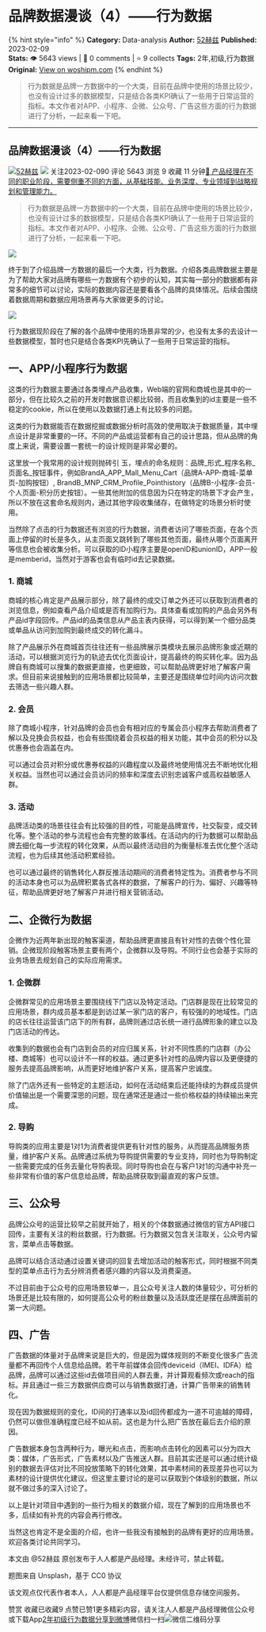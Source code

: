 # 品牌数据漫谈（4）——行为数据
{% hint style="info" %}
**Category:** Data-analysis
**Author:** [52赫兹](https://www.woshipm.com/u/1470343)
**Published:** 2023-02-09  
**Stats:** 👁️ 5643 views | 💬 0 comments | ⭐ 9 collects
**Tags:** 2年,初级,行为数据
**Original:** [View on woshipm.com](https://www.woshipm.com/data-analysis/5748875.html)
{% endhint %}
> 行为数据是品牌一方数据中的一个大类，目前在品牌中使用的场景比较少，也没有设计过多的数据模型，只是结合各类KPI确认了一些用于日常运营的指标。本文作者对APP、小程序、企微、公众号、广告这些方面的行为数据进行了分析，一起来看一下吧。

---

## 品牌数据漫谈（4）——行为数据

[![](https://static.woshipm.com/view/woshipm_api_def_20230131144715_9591.jpg?imageView2/1/w/72/h/72/q/100)](https://www.woshipm.com/u/1470343)[52赫兹](https://www.woshipm.com/u/1470343) ![](https://static.woshipm.com/tag/1101_1@2x.png) 关注2023-02-090 评论 5643 浏览 9 收藏 11 分钟[🔗 产品经理在不同的职业阶段，需要侧重不同的方面，从基础技能、业务深度、专业领域到战略规划和管理能力。](https://ke.qidianla.com/courses/90pm)

> 行为数据是品牌一方数据中的一个大类，目前在品牌中使用的场景比较少，也没有设计过多的数据模型，只是结合各类KPI确认了一些用于日常运营的指标。本文作者对APP、小程序、企微、公众号、广告这些方面的行为数据进行了分析，一起来看一下吧。

![](https://image.woshipm.com/wp-files/2023/02/qXVzfOIZ6kO8709np7pB.png)

终于到了介绍品牌一方数据的最后一个大类，行为数据。介绍各类品牌数据主要是为了帮助大家对品牌有哪些一方数据有个初步的认知，其实每一部分的数据都有非常多的细节可以讨论，实际的数据内容还是要看各个品牌的具体情况。后续会围绕着数据周期和数据应用场景再与大家做更多的讨论。

![](https://image.woshipm.com/wp-files/2023/02/Brp2LHwo3zWhWseOITBr.jpg)

行为数据现阶段在了解的各个品牌中使用的场景非常的少，也没有太多的去设计一些数据模型，暂时也只是结合各类KPI先确认了一些用于日常运营的指标。

## 一、APP/小程序行为数据

这类的行为数据主要通过各类埋点产品收集，Web端的官网和商城也是其中的一部分，但在比较久之前的开发时数据意识都比较弱，而且收集到的id主要是一些不稳定的cookie，所以在使用以及数据打通上有比较多的问题。

这类的行为数据能否在数据挖掘或数据分析时高效的使用取决于数据质量，其中埋点设计是非常重要的一环。不同的产品或运营都有自己的设计思路，但从品牌的角度上来说，需要设置一套统一的设计规则是非常必要的。

这里放一个我常用的设计规则抛砖引 玉，埋点的命名规则：品牌\_形式\_程序名称\_页面名\_按钮事件，例如BrandA\_APP\_Mall\_Menu\_Cart（品牌A-APP-商城-菜单页-加购按钮）, BrandB\_MNP\_CRM\_Profile\_Pointhistory（品牌B-小程序-会员-个人页面-积分历史按钮）。一些其他附加的信息因为只在特定的场景下才会产生，所以不放在这套命名规则内，通过其他字段收集储存，在做特定的场景分析时使用。

当然除了点击的行为数据还有浏览的行为数据，消费者访问了哪些页面，在各个页面上停留的时长是多久，从主页面又跳转到了哪些其他页面，最终从哪个页面离开等信息也会被收集分析。可以获取的ID小程序主要是openID和unionID，APP一般是memberid，当然对于游客也会有临时id去记录数据。

### 1\. 商城

商城的核心肯定是产品展示部分，除了最终的成交订单之外还可以获取到消费者的浏览信息，例如查看产品介绍或是否有加购行为。具体查看或加购的产品会另外有产品id字段回传。产品id的品类信息从产品主表内获得，可以得到某一个细分品类或单品从访问到加购到最终成交的转化漏斗。

除了产品展示外在商城首页往往还有一些品牌展示类模块去展示品牌形象或近期的活动，可以根据浏览行为的轨迹去优化页面设计，提高最终的购买转化率。因为品牌自有商城可以搜集的数据更直接，也更细致，可以帮助品牌更好地了解客户需求。但目前来说接触到的应用场景都比较简单，主要还是围绕单位时间内访问次数去筛选一些兴趣人群。

### 2\. 会员

除了商城小程序，针对品牌的会员也会有相对应的专属会员小程序去帮助消费者了解以及兑换会员权益，也会有些围绕着会员权益的相关功能，其中会员的积分以及优惠券也会涵盖在内。

可以通过会员对积分或优惠券权益的兴趣程度以及最终地使用情况去不断地优化相关权益。当然也可以通过会员访问的频率和深度去识别忠诚客户或高权益敏感人群。

### 3\. 活动

品牌活动类的场景往往会有比较强的目的性，可能是品牌宣传，社交裂变，成交转化等。整个活动的参与流程也会有完整的故事线。在活动内的行为数据可以帮助品牌去细化每一步流程的转化效果，从而以最终活动目的为衡量标准去优化整个活动流程，也为后续其他活动积累经验。

也可以通过最终的销售转化人群反推活动期间的消费者特定性为。消费者参与不同的活动本身也可以为品牌积累各式各样的数据，了解客户的行为、偏好、兴趣等特征，帮助品牌更好地了解客户并进行相关营销活动。

## 二、企微行为数据

企微作为近两年新出现的触客渠道，帮助品牌更直接且有针对性的去做个性化营销。企微现阶段触客场景主要有两个，企微群以及导购。不同行业也会基于实际的业务场景去规划自己的实际应用需求。

### 1\. 企微群

企微群常见的应用场景主要围绕线下门店以及特定活动。门店群是现在比较常见的应用场景，群内成员基本都是到访过某一家门店的客户，有较强的的地域性。门店的店长往往运营该门店下的所有群，品牌则通过店长统一进行品牌形象的建立以及门店活动的传达。

收集到的数据也会有门店到会员的对应归属关系，针对不同性质的门店群（办公楼、商城等）也可以设计不一样的权益。通过更多针对性的品牌内容以及更便捷的服务去提高品牌影响，从而更好地维护客户关系，提高客户忠诚度。

除了门店外还有一些特定的主题活动，如何在活动结束后还能持续的为群成员提供价值输出是一个需要深思的问题，现在通常还是通过一些价格权益的持续输出来完成。

### 2\. 导购

导购类的应用主要是1对1为消费者提供更有针对性的服务，从而提高品牌服务质量，维护客户关系。品牌通过系统为导购提供需要的专业支持，同时也为导购制定一些需要完成的任务去量化导购表现。同时导购也会在与客户1对1的沟通中补充一些非常有价值的客户信息给品牌，帮助品牌获取到最直观的客户反馈。

## 三、公众号

品牌公众号的运营比较早之前就开始了，相关的个体数据通过微信的官方API接口回传，主要有关注的粉丝数据，行为数据。行为数据又包含关注取关，公众号内留言，菜单点击等数据。

品牌可以结合活动通过设置关键词的回复去增加活动的触客形式，同时根据不同类型的菜单点击行为去分辨消费者感兴趣的内容以及消费渠道。

不过目前由于公众号的应用场景较单一，且公众号关注人数的体量较少，可分析的场景还是比较有限的，如何提高公众号的粉丝数量以及活跃度还是摆在品牌面前的第一大问题。

## 四、广告

广告数据的体量对于品牌来说是巨大的，但是因为媒体规则的不断变化很多广告流量都不再回传个人信息给品牌。若干年前媒体会回传deviceid（IMEI、IDFA）给品牌，品牌可以通过这些id去做项目间的人群去重，并计算观看频次或reach的指标。并且通过一些三方数据供应商可以与销售数据打通，计算广告带来的销售转化。

现在因为数据规则的变化，ID间的打通率以及id回传都成为一道不可逾越的障碍，仍然可以做但准确程度已经不如从前。这也是为什么把广告放在最后去介绍的原因。

广告数据本身包含两种行为，曝光和点击，而影响点击转化的因素可以分为四大类：媒体，广告形式，广告素材以及广告推送人群。目前其实还是可以通过统计级别的数据去评估对比不同投放策略下的转化效果，其中素材间的表现差异也可以为素材的设计提供优化建议。但这里主要讨论的是可以获取到个体级别的数据，所以就不做过多的深入讨论了。

以上是针对项目中遇到的一些行为相关的数据介绍，现在了解到的应用场景也不多，后续如有补充的内容会再行修改。

当然这也肯定不是全面的介绍，也许一些我没有接触到的品牌有更好的应用场景。欢迎各类讨论共同学习。

本文由 @52赫兹 原创发布于人人都是产品经理。未经许可，禁止转载。

题图来自 Unsplash，基于 CC0 协议

该文观点仅代表作者本人，人人都是产品经理平台仅提供信息存储空间服务。

赞赏 收藏已收藏9 点赞已赞1更多精彩内容，请关注人人都是产品经理微信公众号或下载App[2年](https://www.woshipm.com/tag/2%e5%b9%b4)[初级](https://www.woshipm.com/tag/%e5%88%9d%e7%ba%a7)[行为数据](https://www.woshipm.com/tag/%e8%a1%8c%e4%b8%ba%e6%95%b0%e6%8d%ae)[分享到微博](https://service.weibo.com/share/share.php?appkey=2775287854&title=品牌数据漫谈（4）——行为数据&url=https://www.woshipm.com/data-analysis/5748875.html&pic=https://image.woshipm.com/wp-files/2023/02/qXVzfOIZ6kO8709np7pB.png)微信扫一扫![微信二维码](https://api.pwmqr.com/qrcode/create/?url=https://www.woshipm.com/data-analysis/5748875.html)分享
